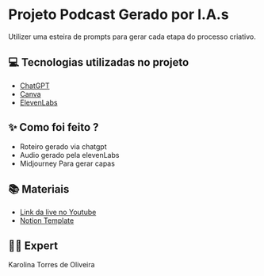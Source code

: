 # Projeto Podcast Gerado por I.A.s


Utilizer uma esteira de prompts para gerar cada etapa do processo criativo.

## 💻 Tecnologias utilizadas no projeto

- [ChatGPT](https://chat.openai.com/) 
- [Canva](https://www.canva.com)
- [ElevenLabs](https://beta.elevenlabs.io/)

## ✨ Como foi feito ?

- Roteiro gerado via chatgpt
- Audio gerado pela elevenLabs
- Midjourney Para gerar capas

## 📚 Materiais

- [Link da live no Youtube](https://www.youtube.com)
- [Notion Template](https://https://www.notion.so/PAS-Podcast-AI-Studio-17d00e6ad628801db6a8d51fc1476bf4)

## 👨‍💻 Expert
Karolina Torres de Oliveira
